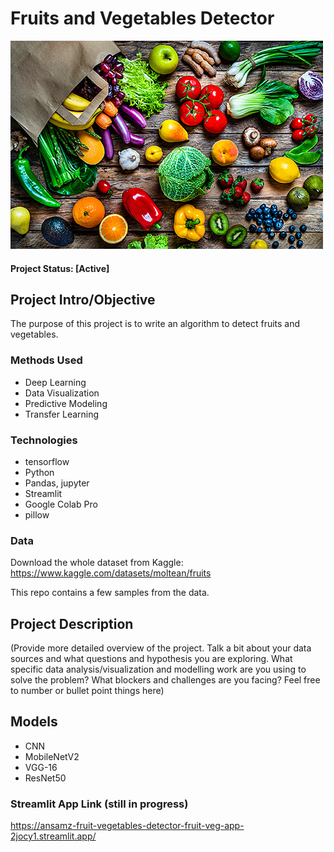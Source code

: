 # Fruits and Vegetables Detector


![alternative text](./app_styling/f_g.jpg)


#### Project Status: [Active] 

## Project Intro/Objective
The purpose of this project is to write an algorithm to detect fruits and vegetables.

### Methods Used
* Deep Learning
* Data Visualization
* Predictive Modeling
* Transfer Learning

### Technologies
* tensorflow
* Python
* Pandas, jupyter
* Streamlit
* Google Colab Pro
* pillow

### Data
Download the whole dataset from Kaggle: https://www.kaggle.com/datasets/moltean/fruits

This repo contains a few  samples from the data.

## Project Description
(Provide more detailed overview of the project.
Talk a bit about your data sources and what questions and hypothesis you are exploring.
What specific data analysis/visualization and modelling work are you using to solve the
problem? What blockers and challenges are you facing?
Feel free to number or bullet point things here)

## Models
* CNN
* MobileNetV2
* VGG-16
* ResNet50

### Streamlit App Link (still in progress)
https://ansamz-fruit-vegetables-detector-fruit-veg-app-2jocy1.streamlit.app/
